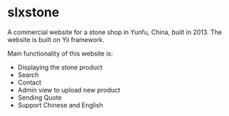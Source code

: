 # slxstone
A commercial website for a stone shop in Yunfu, China, built in 2013. The website is built on Yii framework.

Main functionality of this website is:
* Displaying the stone product
* Search
* Contact
* Admin view to upload new product
* Sending Quote
* Support Chinese and English
